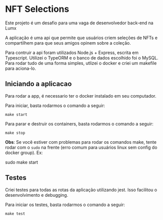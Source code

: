 # NFT Selections

Este projeto é um desafio para uma vaga de desenvolvedor back-end na Lumx

A aplicação é uma api que permite que usuários criem seleções de NFTs e compartilhem para que seus amigos opinem sobre a coleção.

Para contruir a api foram utilizados Node.js + Express, escrita em Typescript. Utilizei o TypeORM e o banco de dados escolhido foi o MySQL. Para rodar tudo de uma forma simples, utlizei o docker e criei um makefile para aciona-lo.

## Iniciando a aplicacao

Para rodar a app, é necessario ter o docker instalado em seu computador.

Para iniciar, basta rodarmos o comando a seguir:

    make start

Para parar e destruir os containers, basta rodarmos o comando a seguir:

    make stop

**Obs**: Se você estiver com problemas para rodar os comandos make, tente rodar com o `sudo` na frente (erro comum para usuários linux sem config do docker group). Ex:

sudo make start

## Testes

Criei testes para todas as rotas da aplicação utilizando jest. Isso facilitou o desenvolvimento e debugging.

Para iniciar os testes, basta rodarmos o comando a seguir:

    make test
